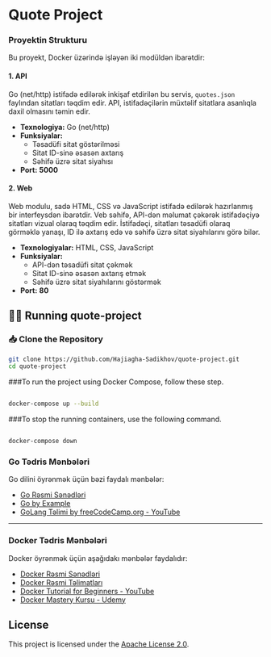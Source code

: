 # Quote Project

### **Proyektin Strukturu**

Bu proyekt, Docker üzərində işləyən iki modüldən ibarətdir:

#### **1. API**
Go (net/http) istifadə edilərək inkişaf etdirilən bu servis, `quotes.json` faylından sitatları təqdim edir. API, istifadəçilərin müxtəlif sitatlara asanlıqla daxil olmasını təmin edir.

- **Texnologiya:** Go (net/http)
- **Funksiyalar:**
  - Təsadüfi sitat göstərilməsi
  - Sitat ID-sinə əsasən axtarış
  - Səhifə üzrə sitat siyahısı
- **Port:** **5000**

#### **2. Web**
Web modulu, sadə HTML, CSS və JavaScript istifadə edilərək hazırlanmış bir interfeysdən ibarətdir. Veb səhifə, API-dən məlumat çəkərək istifadəçiyə sitatları vizual olaraq təqdim edir. İstifadəçi, sitatları təsadüfi olaraq görməklə yanaşı, ID ilə axtarış edə və səhifə üzrə sitat siyahılarını görə bilər.

- **Texnologiyalar:** HTML, CSS, JavaScript
- **Funksiyalar:**
  - API-dən təsadüfi sitat çəkmək
  - Sitat ID-sinə əsasən axtarış etmək
  - Səhifə üzrə sitat siyahılarını göstərmək
- **Port:** **80**



## 👨‍💻 Running quote-project
### 📥 Clone the Repository

```bash
git clone https://github.com/Hajiagha-Sadikhov/quote-project.git
cd quote-project
```


###To run the project using Docker Compose, follow these step.
```bash

docker-compose up --build

```

###To stop the running containers, use the following command.
```bash

docker-compose down


```


### **Go Tədris Mənbələri**
Go dilini öyrənmək üçün bəzi faydalı mənbələr:
- [Go Rəsmi Sənədləri](https://go.dev/doc/)
- [Go by Example](https://gobyexample.com/)
- [GoLang Təlimi by freeCodeCamp.org - YouTube](https://youtu.be/un6ZyFkqFKo?si=YdrLUV52lBoWbiOF)

---

### **Docker Tədris Mənbələri**
Docker öyrənmək üçün aşağıdakı mənbələr faydalıdır:
- [Docker Rəsmi Sənədləri](https://docs.docker.com/)
- [Docker Rəsmi Təlimatları](https://docs.docker.com/guides/)
- [Docker Tutorial for Beginners - YouTube](https://www.youtube.com/watch?v=fqMOX6JJhGo)
- [Docker Mastery Kursu - Udemy](https://www.udemy.com/course/docker-mastery/)

## License

This project is licensed under the [Apache License 2.0](https://www.apache.org/licenses/LICENSE-2.0).

